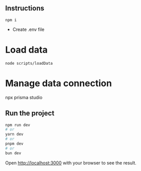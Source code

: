 
## Instructions

`npm i`

 - Create .env file

# Load data

`node scripts/loadData`

# Manage data connection

npx prisma studio


## Run the project

```bash
npm run dev
# or
yarn dev
# or
pnpm dev
# or
bun dev
```

Open [http://localhost:3000](http://localhost:3000) with your browser to see the result.

